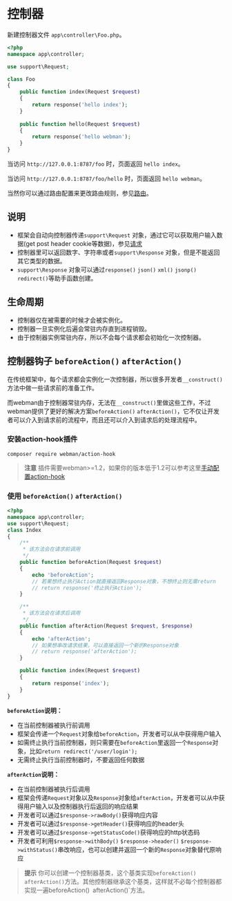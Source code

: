 # 控制器


新建控制器文件 `app\controller\Foo.php`。

```php
<?php
namespace app\controller;

use support\Request;

class Foo
{
    public function index(Request $request)
    {
        return response('hello index');
    }
    
    public function hello(Request $request)
    {
        return response('hello webman');
    }
}
```

当访问 `http://127.0.0.1:8787/foo` 时，页面返回 `hello index`。

当访问 `http://127.0.0.1:8787/foo/hello` 时，页面返回 `hello webman`。

当然你可以通过路由配置来更改路由规则，参见[路由](route.md)。

## 说明
 - 框架会自动向控制器传递`support\Request` 对象，通过它可以获取用户输入数据(get post header cookie等数据)，参见[请求](request.md)
 - 控制器里可以返回数字、字符串或者`support\Response` 对象，但是不能返回其它类型的数据。
 - `support\Response` 对象可以通过`response()` `json()` `xml()` `jsonp()` `redirect()`等助手函数创建。
 
 
## 生命周期
 - 控制器仅在被需要的时候才会被实例化。
 - 控制器一旦实例化后遍会常驻内存直到进程销毁。
 - 由于控制器实例常驻内存，所以不会每个请求都会初始化一次控制器。
 
## 控制器钩子 `beforeAction()` `afterAction()`
在传统框架中，每个请求都会实例化一次控制器，所以很多开发者`__construct()`方法中做一些请求前的准备工作。

而webman由于控制器常驻内存，无法在`__construct()`里做这些工作，不过webman提供了更好的解决方案`beforeAction()` `afterAction()`，它不仅让开发者可以介入到请求前的流程中，而且还可以介入到请求后的处理流程中。

### 安装action-hook插件
`composer require webman/action-hook`

> **注意**
> 插件需要webman>=1.2，如果你的版本低于1.2可以参考这里[手动配置action-hook](workerman.net/a/1303)

### 使用 `beforeAction()` `afterAction()`
```php
<?php
namespace app\controller;
use support\Request;
class Index
{
    /**
     * 该方法会在请求前调用 
     */
    public function beforeAction(Request $request)
    {
        echo 'beforeAction';
        // 若果想终止执行Action就直接返回Response对象，不想终止则无需return
        // return response('终止执行Action');
    }

    /**
     * 该方法会在请求后调用
     */
    public function afterAction(Request $request, $response)
    {
        echo 'afterAction';
        // 如果想串改请求结果，可以直接返回一个新的Response对象
        // return response('afterAction'); 
    }

    public function index(Request $request)
    {
        return response('index');
    }
}
```

**`beforeAction`说明：**
 - 在当前控制器被执行前调用
 - 框架会传递一个`Request`对象给`beforeAction`，开发者可以从中获得用户输入
 - 如需终止执行当前控制器，则只需要在`beforeAction`里返回一个`Response`对象，比如`return redirect('/user/login');`
 - 无需终止执行当前控制器时，不要返回任何数据
 
**`afterAction`说明：**
 - 在当前控制器被执行后调用
 - 框架会传递`Request`对象以及`Response`对象给`afterAction`，开发者可以从中获得用户输入以及控制器执行后返回的响应结果
 - 开发者可以通过`$response->rawBody()`获得响应内容
 - 开发者可以通过`$response->getHeader()`获得响应的header头
 - 开发者可以通过`$response->getStatusCode()`获得响应的http状态码
 - 开发者可利用`$response->withBody()` `$response->header()` `$response->withStatus()`串改响应，也可以创建并返回一个新的`Response`对象替代原响应
 
> **提示**
> 你可以创建一个控制器基类，这个基类实现`beforeAction()` `afterAction()`方法。其他控制器继承这个基类，这样就不必每个控制器都实现一遍beforeAction()` `afterAction()`方法。
 

